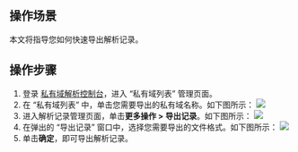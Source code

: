 
## 操作场景
本文将指导您如何快速导出解析记录。

## 操作步骤
1. 登录 [私有域解析控制台](https://console.cloud.tencent.com/privatedns/domains)，进入 “私有域列表” 管理页面。
2. 在 “私有域列表” 中，单击您需要导出的私有域名称。如下图所示：
![](https://main.qcloudimg.com/raw/c3ce3b12b80a8c1f7b134f24598b5e6e.png)
3. 进入解析记录管理页面，单击**更多操作 > 导出记录**。如下图所示：
![](https://main.qcloudimg.com/raw/a968aa55180b3682c48b211e233b4e02.png)
4. 在弹出的 “导出记录” 窗口中，选择您需要导出的文件格式。如下图所示：
![](https://main.qcloudimg.com/raw/801524e94cc348e801da15dc24ad2c0d.png)
5. 单击**确定**，即可导出解析记录。





